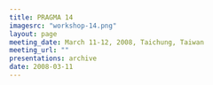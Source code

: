 ```yaml
---
title: PRAGMA 14 
imagesrc: "workshop-14.png"
layout: page
meeting_date: March 11-12, 2008, Taichung, Taiwan
meeting_url: "" 
presentations: archive
date: 2008-03-11
---
```


